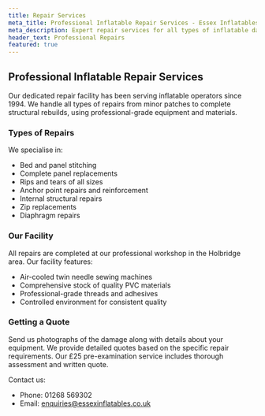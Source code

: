```yaml
---
title: Repair Services
meta_title: Professional Inflatable Repair Services - Essex Inflatables
meta_description: Expert repair services for all types of inflatable damage. In-house facility with professional equipment. Serving Essex and Southeast since 1994.
header_text: Professional Repairs
featured: true
---
```


## Professional Inflatable Repair Services

Our dedicated repair facility has been serving inflatable operators since 1994. We handle all types of repairs from minor patches to complete structural rebuilds, using professional-grade equipment and materials.

### Types of Repairs

We specialise in:
- Bed and panel stitching
- Complete panel replacements
- Rips and tears of all sizes
- Anchor point repairs and reinforcement
- Internal structural repairs
- Zip replacements
- Diaphragm repairs

### Our Facility

All repairs are completed at our professional workshop in the Holbridge area. Our facility features:
- Air-cooled twin needle sewing machines
- Comprehensive stock of quality PVC materials
- Professional-grade threads and adhesives
- Controlled environment for consistent quality

### Getting a Quote

Send us photographs of the damage along with details about your equipment. We provide detailed quotes based on the specific repair requirements. Our £25 pre-examination service includes thorough assessment and written quote.

Contact us:
- Phone: 01268 569302
- Email: enquiries@essexinflatables.co.uk
